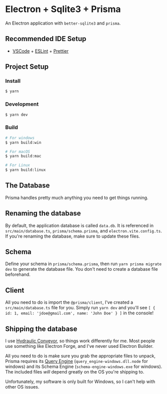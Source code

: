 # Electron + Sqlite3 + Prisma

An Electron application with `better-sqlite3` and `prisma`.

## Recommended IDE Setup

- [VSCode](https://code.visualstudio.com/) + [ESLint](https://marketplace.visualstudio.com/items?itemName=dbaeumer.vscode-eslint) + [Prettier](https://marketplace.visualstudio.com/items?itemName=esbenp.prettier-vscode)

## Project Setup

### Install

```bash
$ yarn
```

### Development

```bash
$ yarn dev
```

### Build

```bash
# For windows
$ yarn build:win

# For macOS
$ yarn build:mac

# For Linux
$ yarn build:linux
```

## The Database

Prisma handles pretty much anything you need to get things running.

## Renaming the database

By default, the application database is called `data.db`.
It is referenced in `src/main/database.ts`, `prisma/schema.prisma`, and `electron.vite.config.ts`.
If you're renaming the database, make sure to update these files.

## Schema

Define your schema in `prisma/schema.prisma`, then run `yarn prisma migrate dev` to generate the database file. You
don't need to create a database file beforehand.

## Client

All you need to do is import the `@prisma/client`, I've created a `src/main/database.ts` file for you.
Simply run `yarn dev` and you'll see `[ { id: 1, email: 'jdoe@gmail.com', name: 'John Doe' } ]` in the console!

## Shipping the database

I use [Hydraulic Conveyor](https://conveyor.hydraulic.dev/15.1/), so things work differently for me.
Most people use something like Electron Forge, and I've never used Electron Builder.

All you need to do is make sure you grab the appropriate files to unpack,
Prisma requires its [Query Engine](https://www.prisma.io/docs/orm/more/under-the-hood/engines)
(`query_engine-windows.dll.node` for windows) and its Schema Engine (`schema-engine-windows.exe` for windows).
The included files *will* depend greatly on the OS you're shipping to.

Unfortunately, my software is only built for Windows, so I can't help with other OS issues.

